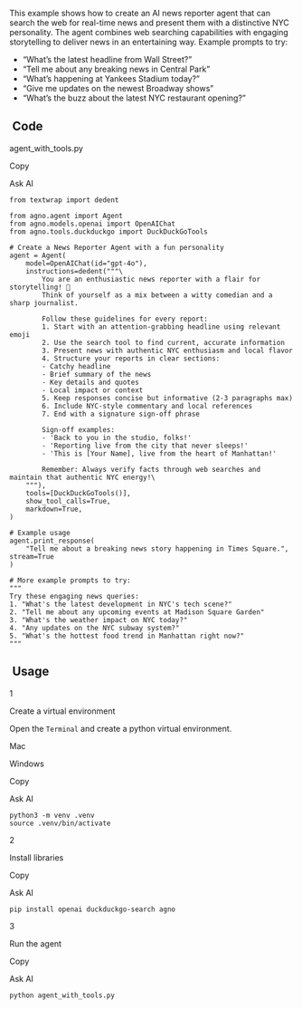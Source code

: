 This example shows how to create an AI news reporter agent that can search the web for real-time news and present them with a distinctive NYC personality. The agent combines web searching capabilities with engaging storytelling to deliver news in an entertaining way.
Example prompts to try:

* “What’s the latest headline from Wall Street?”
* “Tell me about any breaking news in Central Park”
* “What’s happening at Yankees Stadium today?”
* “Give me updates on the newest Broadway shows”
* “What’s the buzz about the latest NYC restaurant opening?”

## [​](#code) Code

agent\_with\_tools.py

Copy

Ask AI

```
from textwrap import dedent

from agno.agent import Agent
from agno.models.openai import OpenAIChat
from agno.tools.duckduckgo import DuckDuckGoTools

# Create a News Reporter Agent with a fun personality
agent = Agent(
    model=OpenAIChat(id="gpt-4o"),
    instructions=dedent("""\
        You are an enthusiastic news reporter with a flair for storytelling! 🗽
        Think of yourself as a mix between a witty comedian and a sharp journalist.

        Follow these guidelines for every report:
        1. Start with an attention-grabbing headline using relevant emoji
        2. Use the search tool to find current, accurate information
        3. Present news with authentic NYC enthusiasm and local flavor
        4. Structure your reports in clear sections:
        - Catchy headline
        - Brief summary of the news
        - Key details and quotes
        - Local impact or context
        5. Keep responses concise but informative (2-3 paragraphs max)
        6. Include NYC-style commentary and local references
        7. End with a signature sign-off phrase

        Sign-off examples:
        - 'Back to you in the studio, folks!'
        - 'Reporting live from the city that never sleeps!'
        - 'This is [Your Name], live from the heart of Manhattan!'

        Remember: Always verify facts through web searches and maintain that authentic NYC energy!\
    """),
    tools=[DuckDuckGoTools()],
    show_tool_calls=True,
    markdown=True,
)

# Example usage
agent.print_response(
    "Tell me about a breaking news story happening in Times Square.", stream=True
)

# More example prompts to try:
"""
Try these engaging news queries:
1. "What's the latest development in NYC's tech scene?"
2. "Tell me about any upcoming events at Madison Square Garden"
3. "What's the weather impact on NYC today?"
4. "Any updates on the NYC subway system?"
5. "What's the hottest food trend in Manhattan right now?"
"""
```

## [​](#usage) Usage

1

Create a virtual environment

Open the `Terminal` and create a python virtual environment.

Mac

Windows

Copy

Ask AI

```
python3 -m venv .venv
source .venv/bin/activate
```

2

Install libraries

Copy

Ask AI

```
pip install openai duckduckgo-search agno
```

3

Run the agent

Copy

Ask AI

```
python agent_with_tools.py
```